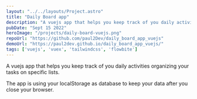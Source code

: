 ```yaml
---
layout: "../../layouts/Project.astro"
title: "Daily Board app"
description: "A vuejs app that helps you keep track of you daily activities organizing your tasks on specific lists."
pubDate: "Sept 15 2022"
heroImage: "/projects/daily-board-vuejs.png"
repoUrl: "https://github.com/paul2Dev/daily_board_app_vuejs"
demoUrl: "https://paul2dev.github.io/daily_board_app_vuejs/"
tags: ['vuejs', 'vuex', 'tailwindcss', 'flowbite']
--- 
```


A vuejs app that helps you keep track of you daily activities organizing your tasks on specific lists.

The app is using your localStorage as database to keep your data after you close your browser.